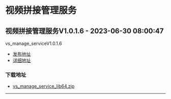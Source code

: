 # 视频拼接管理服务
## 视频拼接管理服务V1.0.1.6 - 2023-06-30 08:00:47
vs_manage_serviceV1.0.1.6
*  [发布地址](https://github.com/jadehh/VideoStitching/releases/tag/vs_manage_serviceV1.0.1.6)
*  [详细地址](https://github.com/jadehh/jadehh_file/releases/tag/vs_manage_serviceV1.0.1.6)
### 下载地址
* [vs_manage_service_lib64.zip](https://gh.ddlc.top/https://github.com/jadehh/jadehh_file/releases/download/vs_manage_serviceV1.0.1.6/vs_manage_service_lib64.zip)
----